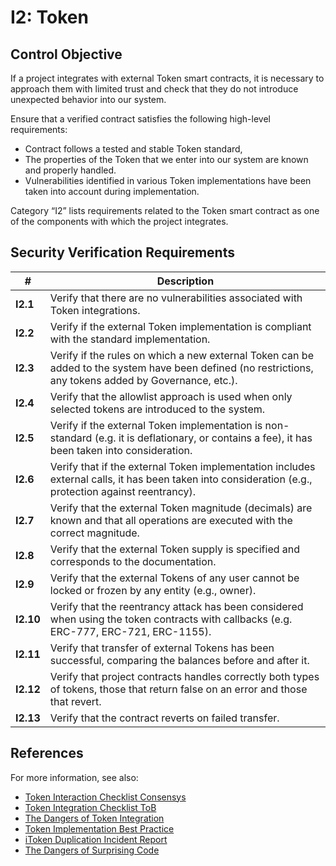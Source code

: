 # I2: Token

## Control Objective

If a project integrates with external Token smart contracts, it is necessary to approach them with limited trust and check that they do not introduce unexpected behavior into our system.

Ensure that a verified contract satisfies the following high-level requirements:
* Contract follows a tested and stable Token standard,
* The properties of the Token that we enter into our system are known and properly handled.
* Vulnerabilities identified in various Token implementations have been taken into account during implementation.

Category “I2” lists requirements related to the Token smart contract as one of the components with which the project integrates.

## Security Verification Requirements

| # | Description |
| --- | --- |
| **I2.1** | Verify that there are no vulnerabilities associated with Token integrations. |
| **I2.2** | Verify if the external Token implementation is compliant with the standard implementation. |
| **I2.3** | Verify if the rules on which a new external Token can be added to the system have been defined (no restrictions, any tokens added by Governance, etc.).  |
| **I2.4** | Verify that the allowlist approach is used when only selected tokens are introduced to the system. |
| **I2.5** | Verify if the external Token implementation is non-standard (e.g. it is deflationary, or contains a fee), it has been taken into consideration. |
| **I2.6** | Verify that if the external Token implementation includes external calls, it has been taken into consideration (e.g., protection against reentrancy). |
| **I2.7** | Verify that the external Token magnitude (decimals) are known and that all operations are executed with the correct magnitude. |
| **I2.8** | Verify that the external Token supply is specified and corresponds to the documentation. |
| **I2.9** | Verify that the external Tokens of any user cannot be locked or frozen by any entity (e.g., owner). |
| **I2.10** | Verify that the reentrancy attack has been considered when using the token contracts with callbacks (e.g. ERC-777, ERC-721, ERC-1155). |
| **I2.11** | Verify that transfer of external Tokens has been successful, comparing the balances before and after it. |
| **I2.12** | Verify that project contracts handles correctly both types of tokens, those that return false on an error and those that revert. |
| **I2.13** | Verify that the contract reverts on failed transfer. |

## References

For more information, see also:

* [Token Interaction Checklist Consensys](https://consensys.net/diligence/blog/2020/11/token-interaction-checklist/)
* [Token Integration Checklist ToB](https://github.com/crytic/building-secure-contracts/blob/master/development-guidelines/token_integration.md)
* [The Dangers of Token Integration](https://www.youtube.com/watch?v=6GaCt_lM_ak)
* [Token Implementation Best Practice](https://consensys.github.io/smart-contract-best-practices/tokens/)
* [iToken Duplication Incident Report](https://bzx.network/blog/incident)
* [The Dangers of Surprising Code](https://samczsun.com/the-dangers-of-surprising-code/)
